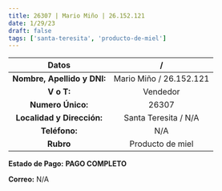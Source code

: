 ```yaml
---
title: 26307 | Mario Miño | 26.152.121
date: 1/29/23
draft: false
tags: ['santa-teresita', 'producto-de-miel']
---
```


|          **Datos**          |            /            |
|:---------------------------:|:-----------------------:|
| **Nombre, Apellido y DNI:** | Mario Miño / 26.152.121 |
|          **V o T:**         |         Vendedor        |
|      **Numero Único:**      |          26307          |
|  **Localidad y Dirección:** |    Santa Teresita / N/A    |
|        **Teléfono:**        |           N/A           |
|          **Rubro**          |       Producto de miel       |

**Estado de Pago:** **PAGO COMPLETO**

**Correo:** N/A
